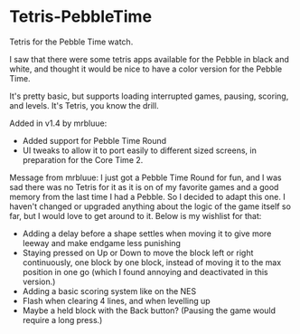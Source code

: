 # Tetris-PebbleTime
Tetris for the Pebble Time watch.

I saw that there were some tetris apps available for the Pebble in black and white, and thought it would be nice to have a color version for the Pebble Time.

It's pretty basic, but supports loading interrupted games, pausing, scoring, and levels. It's Tetris, you know the drill.

Added in v1.4 by mrbluue:
- Added support for Pebble Time Round
- UI tweaks to allow it to port easily to different sized screens, in preparation for the Core Time 2.

Message from mrbluue:
I just got a Pebble Time Round for fun, and I was sad there was no Tetris for it as it is on of my favorite games and a good memory from the last time I had a Pebble. So I decided to adapt this one. 
I haven't changed or upgraded anything about the logic of the game itself so far, but I would love to get around to it. Below is my wishlist for that:
- Adding a delay before a shape settles when moving it to give more leeway and make endgame less punishing
- Staying pressed on Up or Down to move the block left or right continuously, one block by one block, instead of moving it to the max position in one go (which I found annoying and deactivated in this version.)
- Adding a basic scoring system like on the NES
- Flash when clearing 4 lines, and when levelling up
- Maybe a held block with the Back button? (Pausing the game would require a long press.)
